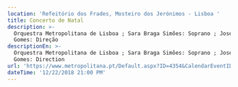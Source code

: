 ```yaml
---
location: 'Refeitório dos Frades, Mosteiro dos Jerónimos - Lisboa '
title: Concerto de Natal
description: >-
  Orquestra Metropolitana de Lisboa ; Sara Braga Simões: Soprano ; José Eduardo
  Gomes: Direção
descriptionEn: >-
  Orquestra Metropolitana de Lisboa ; Sara Braga Simões: Soprano ; José Eduardo
  Gomes: Direction 
url: 'https://www.metropolitana.pt/Default.aspx?ID=4354&CalendarEventID=4162'
dateTime: '12/22/2018 21:00 PM'
---
```


